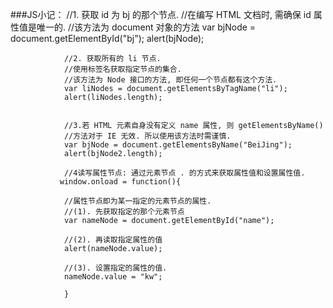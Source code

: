 ###JS小记：
              //1. 获取 id 为 bj 的那个节点.
				//在编写 HTML 文档时, 需确保 id 属性值是唯一的. 
				//该方法为 document 对象的方法
				var bjNode = document.getElementById("bj");
				alert(bjNode);
				
				//2. 获取所有的 li 节点. 
				//使用标签名获取指定节点的集合. 
				//该方法为 Node 接口的方法, 即任何一个节点都有这个方法. 
				var liNodes = document.getElementsByTagName("li");
				alert(liNodes.length);
				
				
				//3.若 HTML 元素自身没有定义 name 属性, 则 getElementsByName()
				//方法对于 IE 无效. 所以使用该方法时需谨慎. 
				var bjNode = document.getElementsByName("BeiJing");
				alert(bjNode2.length);
				
				//4读写属性节点: 通过元素节点 . 的方式来获取属性值和设置属性值. 
			   window.onload = function(){
				
				//属性节点即为某一指定的元素节点的属性. 
				//(1). 先获取指定的那个元素节点
				var nameNode = document.getElementById("name");
				
				//(2). 再读取指定属性的值
				alert(nameNode.value);
				
				//(3). 设置指定的属性的值.
				nameNode.value = "kw";
				
				}
